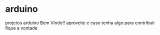 # arduino
projetos arduino
Bem Vindo!! aproveite e caso tenha algo para contribuir fique a vontade

